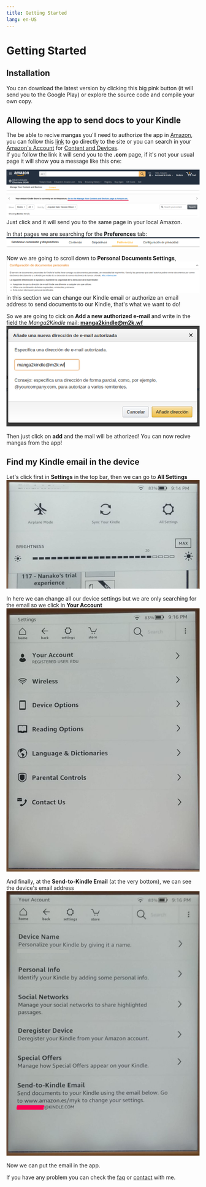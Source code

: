 ```yaml
---
title: Getting Started
lang: en-US
---
```


# Getting Started

## Installation
You can download the latest version by clicking this big pink button (it will send you to the Google Play) or explore the source code and compile your own copy. 
<DownloadButtons/>

<!--- This extract has been copy from allow-app-mail.md -->
## Allowing the app to send docs to your Kindle
The be able to recive mangas you'll need to authorize the app in [Amazon](https://m2k.wf/amz), you can follow this [link](https://m2k.wf/myx) to go directly to the site or you can search in your [Amazon's Account](https://m2k.wf/amh) for [Content and Devices](https://m2k.wf/myx).  
If you follow the link it will send you to the **.com** page, if it's not your usual page it will show you a message like this one:

![amazon_content_&_devices_message](/assets/media/amz_myx_msg-en.png)  
Just click and it will send you to the same page in your local Amazon.

In that pages we are searching for the **Preferences** tab:  
![amazon_content_&_devices_preferences_tab](/assets/media/amz_myx_tabs-es.png)  

Now we are going to scroll down to **Personal Documents Settings**,
![amazon_content_&_devices_personal_docs_config](/assets/media/amz_myx_personal_docs_config-es.png)  
in this section we can change our Kindle email or authorize an email address to send documents to our Kindle, that's what we want to do!  

So we are going to cick on **Add a new authorized e-mail** and write in the field the *Manga2Kindle* mail: **manga2kindle@m2k.wf**  
![amazon_content_&_devices_authorize_email](/assets/media/amz_myx_auth_mail-es.png)  

Then just click on **add** and the mail will be athorized! You can now recive mangas from the app!  
<!--- end allow-app-mail.md -->
<!--- This extract has been copy from find-my-mail.md -->
## Find my Kindle email in the device
Let's click first in **Settings** in the top bar, then we can go to **All Settings**  
![kindle_main_menu](/assets/media/kindle_main_menu.png)  

In here we can change all our device settings but we are only searching for the email so we click in **Your Account**  
![kindle_settings_menu](/assets/media/kindle_settings_menu.png)  

And finally, at the **Send-to-Kindle Email** (at the very bottom), we can see the device's email address
![kindle_account_menu](/assets/media/kindle_account_menu.png)  

Now we can put the email in the app.  
<!--- end find-my-mail.md -->

If you have any problem you can check the [faq](/help/faq.md) or [contact](/pages/contact.md) with me.